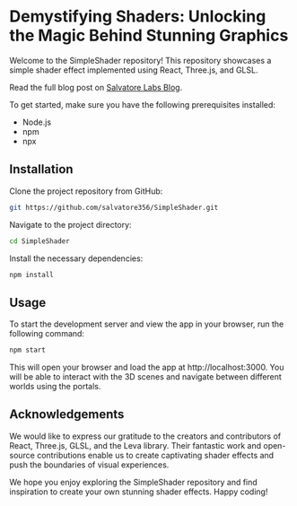 # Demystifying Shaders: Unlocking the Magic Behind Stunning Graphics

Welcome to the SimpleShader repository! This repository showcases a simple shader effect implemented using React, Three.js, and GLSL. 

Read the full blog post on [Salvatore Labs Blog](https://blog.salvatorelabs.com/demystifying-shaders-unlocking-the-magic-behind-stunning-graphics).


To get started, make sure you have the following prerequisites installed:
- Node.js
- npm
- npx

## Installation

Clone the project repository from GitHub:

```bash
git https://github.com/salvatore356/SimpleShader.git
```
Navigate to the project directory:

```bash
cd SimpleShader
```
Install the necessary dependencies:

```bash
npm install
```
## Usage
To start the development server and view the app in your browser, run the following command:

```bash
npm start
```
This will open your browser and load the app at http://localhost:3000. You will be able to interact with the 3D scenes and navigate between different worlds using the portals.

## Acknowledgements

We would like to express our gratitude to the creators and contributors of React, Three.js, GLSL, and the Leva library. Their fantastic work and open-source contributions enable us to create captivating shader effects and push the boundaries of visual experiences.

We hope you enjoy exploring the SimpleShader repository and find inspiration to create your own stunning shader effects. Happy coding!